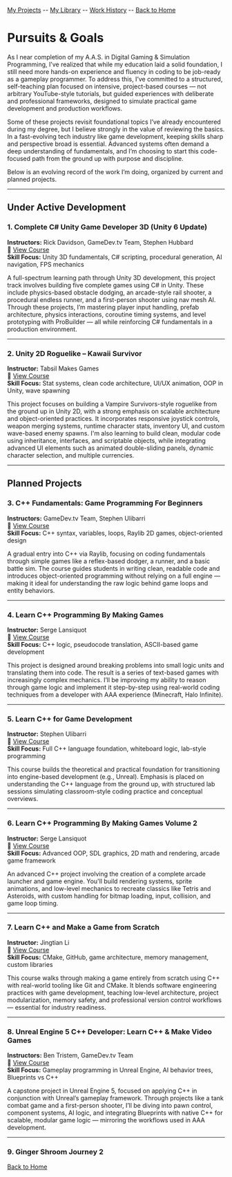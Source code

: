 [My Projects](projects.md)  --  [My Library](mylib.md)  --  [Work History](work-history.md)  --  [Back to Home](index.md) 

# Pursuits & Goals

As I near completion of my A.A.S. in Digital Gaming & Simulation Programming, I’ve realized that while my education laid a solid foundation, I still need more hands-on experience and fluency in coding to be job-ready as a gameplay programmer. To address this, I’ve committed to a structured, self-teaching plan focused on intensive, project-based courses — not arbitrary YouTube-style tutorials, but guided experiences with deliberate and professional frameworks, designed to simulate practical game development and production workflows.

Some of these projects revisit foundational topics I’ve already encountered during my degree, but I believe strongly in the value of reviewing the basics. In a fast-evolving tech industry like game development, keeping skills sharp and perspective broad is essential. Advanced systems often demand a deep understanding of fundamentals, and I’m choosing to start this code-focused path from the ground up with purpose and discipline.

Below is an evolving record of the work I’m doing, organized by current and planned projects.

---

## Under Active Development

### 1. Complete C# Unity Game Developer 3D (Unity 6 Update)
**Instructors:** Rick Davidson, GameDev.tv Team, Stephen Hubbard  
🔗 [View Course](https://www.udemy.com/course/unitycourse/)  
**Skill Focus:** Unity 3D fundamentals, C# scripting, procedural generation, AI navigation, FPS mechanics

A full-spectrum learning path through Unity 3D development, this project track involves building five complete games using C# in Unity. These include physics-based obstacle dodging, an arcade-style rail shooter, a procedural endless runner, and a first-person shooter using nav mesh AI. Through these projects, I’m mastering player input handling, prefab architecture, physics interactions, coroutine timing systems, and level prototyping with ProBuilder — all while reinforcing C# fundamentals in a production environment.

---

### 2. Unity 2D Roguelike – Kawaii Survivor
**Instructor:** Tabsil Makes Games  
🔗 [View Course](https://www.udemy.com/course/unity-2d-game-kawaii-survivor-the-coolest-roguelike-ever/)  
**Skill Focus:** Stat systems, clean code architecture, UI/UX animation, OOP in Unity, wave spawning

This project focuses on building a Vampire Survivors-style roguelike from the ground up in Unity 2D, with a strong emphasis on scalable architecture and object-oriented practices. It incorporates responsive joystick controls, weapon merging systems, runtime character stats, inventory UI, and custom wave-based enemy spawns. I'm also learning to build clean, modular code using inheritance, interfaces, and scriptable objects, while integrating advanced UI elements such as animated double-sliding panels, dynamic character selection, and multiple currencies.

---

## Planned Projects

### 3. C++ Fundamentals: Game Programming For Beginners
**Instructors:** GameDev.tv Team, Stephen Ulibarri  
🔗 [View Course](https://www.udemy.com/course/cpp-fundamentals/)  
**Skill Focus:** C++ syntax, variables, loops, Raylib 2D games, object-oriented design

A gradual entry into C++ via Raylib, focusing on coding fundamentals through simple games like a reflex-based dodger, a runner, and a basic battle sim. The course guides students in writing clean, readable code and introduces object-oriented programming without relying on a full engine — making it ideal for understanding the raw logic behind game loops and entity behaviors.

---

### 4. Learn C++ Programming By Making Games
**Instructor:** Serge Lansiquot  
🔗 [View Course](https://www.udemy.com/course/learn-cpp-by-making-games/)  
**Skill Focus:** C++ logic, pseudocode translation, ASCII-based game development

This project is designed around breaking problems into small logic units and translating them into code. The result is a series of text-based games with increasingly complex mechanics. I’ll be improving my ability to reason through game logic and implement it step-by-step using real-world coding techniques from a developer with AAA experience (Minecraft, Halo Infinite).

---

### 5. Learn C++ for Game Development
**Instructor:** Stephen Ulibarri  
🔗 [View Course](https://www.udemy.com/course/learn-cpp-for-ue4-unit-1/)  
**Skill Focus:** Full C++ language foundation, whiteboard logic, lab-style programming

This course builds the theoretical and practical foundation for transitioning into engine-based development (e.g., Unreal). Emphasis is placed on understanding the C++ language from the ground up, with structured lab sessions simulating classroom-style coding practice and conceptual overviews.

---

### 6. Learn C++ Programming By Making Games Volume 2
**Instructor:** Serge Lansiquot  
🔗 [View Course](https://www.udemy.com/course/learn-cpp-programming-by-making-games-volume-2/)  
**Skill Focus:** Advanced OOP, SDL graphics, 2D math and rendering, arcade game framework

An advanced C++ project involving the creation of a complete arcade launcher and game engine. You'll build rendering systems, sprite animations, and low-level mechanics to recreate classics like Tetris and Asteroids, with custom handling for bitmap loading, input, collision, and game loop timing.

---

### 7. Learn C++ and Make a Game from Scratch
**Instructor:** Jingtian Li  
🔗 [View Course](https://www.udemy.com/course/complete-game-development-series-04-making-a-game-with-c/)  
**Skill Focus:** CMake, GitHub, game architecture, memory management, custom libraries

This course walks through making a game entirely from scratch using C++ with real-world tooling like Git and CMake. It blends software engineering practices with game development, teaching low-level architecture, project modularization, memory safety, and professional version control workflows — essential for industry readiness.

---

### 8. Unreal Engine 5 C++ Developer: Learn C++ & Make Video Games
**Instructors:** Ben Tristem, GameDev.tv Team  
🔗 [View Course](https://www.udemy.com/course/unrealcourse/)  
**Skill Focus:** Gameplay programming in Unreal Engine, AI behavior trees, Blueprints vs C++

A capstone project in Unreal Engine 5, focused on applying C++ in conjunction with Unreal’s gameplay framework. Through projects like a tank combat game and a first-person shooter, I’ll be diving into pawn control, component systems, AI logic, and integrating Blueprints with native C++ for scalable, modular game logic — mirroring the workflows used in AAA development.

---

### 9. Ginger Shroom Journey 2


[Back to Home](index.md)


